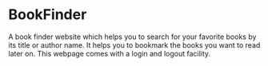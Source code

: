 # BookFinder

A book finder website which helps you to search for your favorite books by its title or author name. It helps you to bookmark the books you want to read later on. This webpage comes with a login and logout facility.
